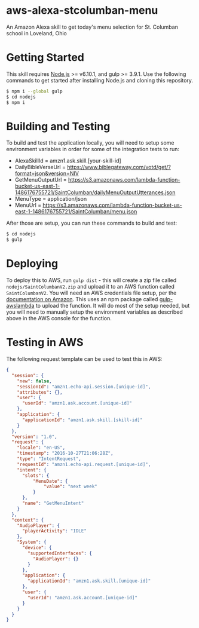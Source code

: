 # aws-alexa-stcolumban-menu
An Amazon Alexa skill to get today's menu selection for St. Columban school in Loveland, Ohio

# Getting Started
This skill requires [Node.js](https://nodejs.org/en/download/) >= v6.10.1, and gulp >= 3.9.1.  Use the following commands to get started after installing Node.js and cloning this repository.
```sh
$ npm i --global gulp
$ cd nodejs
$ npm i
```

# Building and Testing
To build and test the application locally, you will need to setup some environment variables in order for some of the integration tests to run:
* AlexaSkillId = amzn1.ask.skill.[your-skill-id]
* DailyBibleVerseUrl = https://www.biblegateway.com/votd/get/?format=json&version=NIV
* GetMenuOutputUrl = https://s3.amazonaws.com/lambda-function-bucket-us-east-1-1486176755721/SaintColumban/dailyMenuOutputUtterances.json
* MenuType = application/json
* MenuUrl = https://s3.amazonaws.com/lambda-function-bucket-us-east-1-1486176755721/SaintColumban/menu.json

After those are setup, you can run these commands to build and test:
```sh
$ cd nodejs
$ gulp
```

# Deploying
To deploy this to AWS, run `gulp dist` - this will create a zip file called `nodejs/SaintColumbanV2.zip` and upload it to an AWS function called `SaintColumbanV2`.  You will need an AWS credentials file setup, per the [documentation on Amazon](http://docs.aws.amazon.com/cli/latest/userguide/cli-config-files.html).  This uses an npm package called [gulp-awslambda](https://www.npmjs.com/package/gulp-awslambda) to upload the function.  It will do most of the setup needed, but you will need to manually setup the environment variables as described above in the AWS console for the function.

# Testing in AWS
The following request template can be used to test this in AWS:
```json
{
  "session": {
    "new": false,
    "sessionId": "amzn1.echo-api.session.[unique-id]",
    "attributes": {},
    "user": {
      "userId": "amzn1.ask.account.[unique-id]"
    },
    "application": {
      "applicationId": "amzn1.ask.skill.[skill-id]"
    }
  },
  "version": "1.0",
  "request": {
    "locale": "en-US",
    "timestamp": "2016-10-27T21:06:28Z",
    "type": "IntentRequest",
    "requestId": "amzn1.echo-api.request.[unique-id]",
    "intent": {
      "slots": {
          "MenuDate": {
              "value": "next week"
          }
      },
      "name": "GetMenuIntent"
    }
  },
  "context": {
    "AudioPlayer": {
      "playerActivity": "IDLE"
    },
    "System": {
      "device": {
        "supportedInterfaces": {
          "AudioPlayer": {}
        }
      },
      "application": {
        "applicationId": "amzn1.ask.skill.[unique-id]"
      },
      "user": {
        "userId": "amzn1.ask.account.[unique-id]"
      }
    }
  }
}
```
